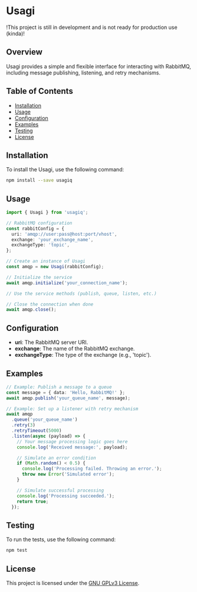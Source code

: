 # Usagi

!This project is still in development and is not ready for production use (kinda)!

## Overview

Usagi provides a simple and flexible interface for interacting with RabbitMQ, including message publishing, listening, and retry mechanisms.

## Table of Contents

- [Installation](#installation)
- [Usage](#usage)
- [Configuration](#configuration)
- [Examples](#examples)
- [Testing](#testing)
- [License](#license)

## Installation

To install the Usagi, use the following command:

```bash
npm install --save usagiq
```

## Usage

```typescript
import { Usagi } from 'usagiq';

// RabbitMQ configuration
const rabbitConfig = {
  uri: 'amqp://user:pass@host:port/vhost',
  exchange: 'your_exchange_name',
  exchangeType: 'topic',
};

// Create an instance of Usagi
const amqp = new Usagi(rabbitConfig);

// Initialize the service
await amqp.initialize('your_connection_name');

// Use the service methods (publish, queue, listen, etc.)

// Close the connection when done
await amqp.close();
```

## Configuration

- **uri**: The RabbitMQ server URI.
- **exchange**: The name of the RabbitMQ exchange.
- **exchangeType**: The type of the exchange (e.g., 'topic').

## Examples

```typescript
// Example: Publish a message to a queue
const message = { data: 'Hello, RabbitMQ!' };
await amqp.publish('your_queue_name', message);

// Example: Set up a listener with retry mechanism
await amqp
  .queue('your_queue_name')
  .retry(3)
  .retryTimeout(5000)
  .listen(async (payload) => {
    // Your message processing logic goes here
    console.log('Received message:', payload);

    // Simulate an error condition
    if (Math.random() < 0.5) {
      console.log('Processing failed. Throwing an error.');
      throw new Error('Simulated error');
    }

    // Simulate successful processing
    console.log('Processing succeeded.');
    return true;
  });
```

## Testing

To run the tests, use the following command:

```bash
npm test
```

## License

This project is licensed under the [GNU GPLv3 License](LICENSE).